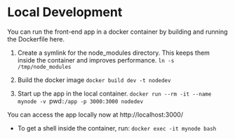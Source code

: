 # Local Development

You can run the front-end app in a docker container by building and running the Dockerfile here.

1. Create a symlink for the node_modules directory. This keeps them inside the container and improves performance.
`ln -s /tmp/node_modules`

2. Build the docker image
`docker build dev -t nodedev`

3. Start up the app in the local container.
`docker run --rm -it --name mynode -v `pwd`:/app -p 3000:3000 nodedev`

You can access the app locally now at http://localhost:3000/

* To get a shell inside the container, run: `docker exec -it mynode bash`
